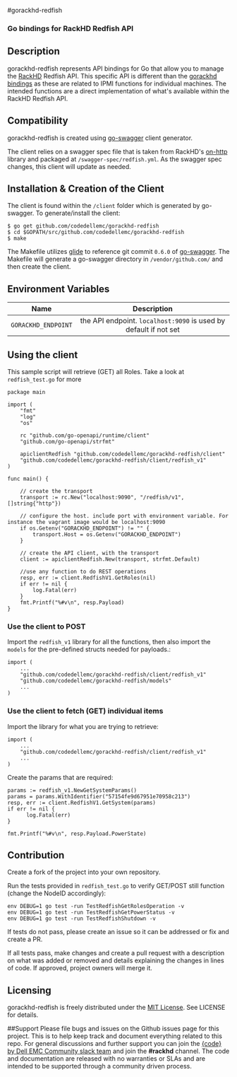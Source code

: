 #gorackhd-redfish

### Go bindings for RackHD Redfish API

## Description
gorackhd-redfish represents API bindings for Go that allow you to manage the [RackHD](https://github.com/RackHD/RackHD) Redfish API. This specific API is different than the [gorackhd bindings](https://github.com/codedellemc/gorackhd) as these are related to IPMI functions for individual machines. The intended functions are a direct implementation of what's available within the RackHD Redfish API.

## Compatibility
gorackhd-redfish is created using [go-swagger](https://github.com/go-swagger/go-swagger) client generator. 

The client relies on a swagger spec file that is taken from RackHD's [on-http](https://github.com/RackHD/on-http) library and packaged at `/swagger-spec/redfish.yml`. As the swagger spec changes, this client will update as needed. 

## Installation & Creation of the Client
The client is found within the `/client` folder which is generated by go-swagger. To generate/install the client:
```
$ go get github.com/codedellemc/gorackhd-redfish
$ cd $GOPATH/src/github.com/codedellemc/gorackhd-redfish
$ make
```

The Makefile utilizes [glide](https://github.com/Masterminds/glide) to reference git commit `0.6.0` of [go-swagger](https://github.com/go-swagger/go-swagger). The Makefile will generate a go-swagger directory in `/vendor/github.com/` and then create the client.

## Environment Variables
| Name        | Description           |
| ------------- |:-------------:|
| `GORACKHD_ENDPOINT`      | the API endpoint. `localhost:9090` is used by default if not set             |


## Using the client

This sample script will retrieve (GET) all Roles. Take a look at `redfish_test.go` for more

```
package main

import (
    "fmt"
    "log"
    "os"

    rc "github.com/go-openapi/runtime/client"
    "github.com/go-openapi/strfmt"

    apiclientRedfish "github.com/codedellemc/gorackhd-redfish/client"
    "github.com/codedellemc/gorackhd-redfish/client/redfish_v1"
)

func main() {

    // create the transport
    transport := rc.New("localhost:9090", "/redfish/v1", []string{"http"})

    // configure the host. include port with environment variable. For instance the vagrant image would be localhost:9090
    if os.Getenv("GORACKHD_ENDPOINT") != "" {
        transport.Host = os.Getenv("GORACKHD_ENDPOINT")
    }

    // create the API client, with the transport
    client := apiclientRedfish.New(transport, strfmt.Default)

    //use any function to do REST operations
    resp, err := client.RedfishV1.GetRoles(nil)
    if err != nil {
        log.Fatal(err)
    }
    fmt.Printf("%#v\n", resp.Payload)
}

```

### Use the client to POST
Import the `redfish_v1` library for all the functions, then also import the `models` for the pre-defined structs needed for payloads.:
```
import (
    ...
    "github.com/codedellemc/gorackhd-redfish/client/redfish_v1"
    "github.com/codedellemc/gorackhd-redfish/models"
    ...
)
```

### Use the client to fetch (GET) individual items

Import the library for what you are trying to retrieve:
```
import (
    ...
    "github.com/codedellemc/gorackhd-redfish/client/redfish_v1"
    ...
)
```

Create the params that are required:
```
params := redfish_v1.NewGetSystemParams()
params = params.WithIdentifier("57154fe9d67951e70958c213")
resp, err := client.RedfishV1.GetSystem(params)
if err != nil {
      log.Fatal(err)
}
    
fmt.Printf("%#v\n", resp.Payload.PowerState)

```

## Contribution
Create a fork of the project into your own repository. 

Run the tests provided in `redfish_test.go` to verify GET/POST still function (change the NodeID accordingly):
```
env DEBUG=1 go test -run TestRedfishGetRolesOperation -v
env DEBUG=1 go test -run TestRedfishGetPowerStatus -v
env DEBUG=1 go test -run TestRedfishShutdown -v
```

If tests do not pass, please create an issue so it can be addressed or fix and create a PR.

If all tests pass, make changes and create a pull request with a description on what was added or removed and details explaining the changes in lines of code. If approved, project owners will merge it.

## Licensing
gorackhd-redfish is freely distributed under the [MIT License](http://codedellemc.github.io/sampledocs/LICENSE "LICENSE"). See LICENSE for details.

##Support
Please file bugs and issues on the Github issues page for this project. This is to help keep track and document everything related to this repo. For general discussions and further support you can join the [{code} by Dell EMC Community slack team](http://community.codedellemc.com/) and join the **#rackhd** channel. The code and documentation are released with no warranties or SLAs and are intended to be supported through a community driven process.






